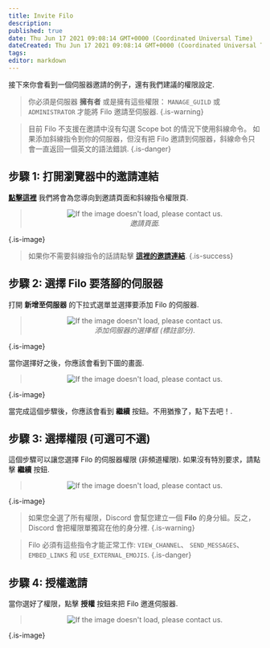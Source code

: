 ```yaml
---
title: Invite Filo
description:
published: true
date: Thu Jun 17 2021 09:08:14 GMT+0000 (Coordinated Universal Time)
dateCreated: Thu Jun 17 2021 09:08:14 GMT+0000 (Coordinated Universal Time)
tags:
editor: markdown
---
```


接下來你會看到一個伺服器邀請的例子，還有我們建議的權限設定.

> 你必須是伺服器 **擁有者** 或是擁有這些權限： `MANAGE_GUILD` 或 `ADMINISTRATOR` 才能將 Filo 邀請至伺服器.
{.is-warning}

> 目前 Filo 不支援在邀請中沒有勾選 Scope bot 的情況下使用斜線命令。 如果添加斜線指令到你的伺服器，但沒有把 Filo 邀請到伺服器，斜線命令只會一直返回一個英文的語法錯誤.
{.is-danger}

## **步驟 1**: 打開瀏覽器中的邀請連結

**[點擊這裡](https://filobot.xyz/invite)** 我們將會為您導向到邀請頁面和斜線指令權限頁.

> <p align=center><img src="https://raw.githubusercontent.com/filobot/docs/main/resources/Invite Filo. Step 1.png" alt="If the image doesn't load, please contact us." /><br>
> <i>邀請頁面.</i></p>
{.is-image}

> 如果你不需要斜線指令的話請點擊 **[這裡的邀請連結](https://filobot.xyz/invite/alternative)**.
{.is-success}

## **步驟 2**: 選擇 Filo 要落腳的伺服器

打開 **新增至伺服器** 的下拉式選單並選擇要添加 Filo 的伺服器.

> <p align=center><img src="https://raw.githubusercontent.com/filobot/docs/main/resources/Invite Filo. Step 2.png" alt="If the image doesn't load, please contact us." /><br>
> <i>添加伺服器的選擇框 (標註部分).</i></p>
{.is-image}

當你選擇好之後，你應該會看到下圖的畫面.

> <p align=center><img src="https://raw.githubusercontent.com/filobot/docs/main/resources/Invite Filo. Step 2 Result.png" alt="If the image doesn't load, please contact us." /><br>
{.is-image}

當完成這個步驟後，你應該會看到 **繼續** 按鈕。不用猶豫了，點下去吧！.

## **步驟 3**: 選擇權限 (可選可不選)

這個步驟可以讓您選擇 Filo 的伺服器權限 (非頻道權限). 如果沒有特別要求，請點擊 **繼續** 按鈕.

> <p align=center><img src="https://raw.githubusercontent.com/filobot/docs/main/resources/Invite Filo. Step 3.png" alt="If the image doesn't load, please contact us." /><br>
{.is-image}

> 如果您全選了所有權限，Discord 會幫您建立一個 **Filo** 的身分組。反之，Discord 會把權限單獨寫在他的身分裡.
{.is-warning}

> Filo 必須有這些指令才能正常工作: `VIEW_CHANNEL`、 `SEND_MESSAGES`、`EMBED_LINKS` 和 `USE_EXTERNAL_EMOJIS`.
{.is-danger}

## **步驟 4**: 授權邀請

當你選好了權限，點擊 **授權** 按鈕來把 Filo 邀進伺服器.

> <p align=center><img src="https://raw.githubusercontent.com/filobot/docs/main/resources/Invite Filo. Step 4.png" alt="If the image doesn't load, please contact us." /><br>
{.is-image}

